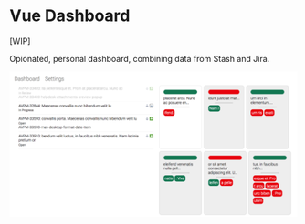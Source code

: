 #  Vue Dashboard

[WIP] 

Opionated, personal dashboard, combining data from Stash and Jira.

![Screenshot](https://raw.githubusercontent.com/DKunin/vue-dashboard/master/assets/screenshot.png)